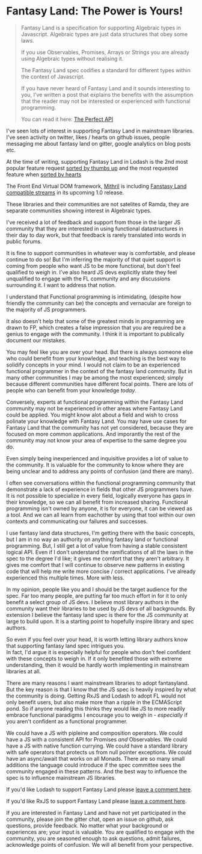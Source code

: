 Fantasy Land: The Power is Yours!
=================================

> Fantasy Land is a specification for supporting Algebraic types in Javascript.  Algebraic types are just data structures that obey some laws.  
>
> If you use Observables, Promises, Arrays or Strings you are already using Algebraic types without realising it.
>
> The Fantasy Land spec codifies a standard for different types within the context of Javascript.  
> 
> If you have never heard of Fantasy Land and it sounds interesting to you, I've written a post that explains the benefits with the assumption that the reader may not be interested or experienced with functional programming.
>
>You can read it here: [The Perfect API](https://james-forbes.com/?/posts/the-perfect-api)

I've seen lots of interest in supporting Fantasy Land in mainstream libraries.  I've seen activity on twitter, likes / hearts on github issues, people messaging me about fantasy land on gitter, google analytics on blog posts etc.

At the time of writing, supporting Fantasy Land in Lodash is the 2nd most popular feature request [sorted by thumbs up](https://github.com/lodash/lodash/issues?q=is%3Aissue+is%3Aclosed+sort%3Areactions-%2B1-desc) and the most requested feature when [sorted by hearts](https://github.com/lodash/lodash/issues?q=is%3Aissue+is%3Aclosed+sort%3Areactions-heart-desc)

The Front End Virtual DOM framework, [Mithril](http://mithril.js.org/) is including [Fanstasy Land compatible streams](https://github.com/lhorie/mithril.js/blob/rewrite/docs/prop.md) in its upcoming 1.0 release.

These libraries and their communities are not satelites of Ramda, they are separate communities showing interest in Algebraic types.

I've received a lot of feedback and support from those in the larger JS community 
that they are interested in using functional datastructures in their day to day work, but that feedback
is rarely translated into words in public forums.

It is fine to support communities in whatever way is comfortable, and please continue to do so!
But I'm inferring the majority of that quiet support is coming from people who want JS 
to be more functional, but don't feel qualified to weigh in.  I've also heard JS devs explicitly state they feel unqualified to engage with the FL community and any discussions surrounding it.  I want to address that notion.

I understand that Functional programming is intimidating, (despite how friendly the community can be) 
the concepts and vernacular are foreign to the majority of JS programmers.

It also doesn't help that some of the greatest minds in programming are drawn to FP, which creates a false impression that you are required be a genius to engage with the community.  I think it is important to publically document our mistakes.

You may feel like you are over your head.  But there is always someone else who could benefit from your knowledge, and teaching is the best way to solidify concepts in your mind.  I would not claim to be an experienced functional programmer in the context of the fantasy land community.  But in many other communities I may be among the most experienced; simply because different communities have different focal points.  There are lots of people who can benefit from your knowledge *today*.

Conversely, experts at functional programming within the Fantasy Land community may not be experienced in other areas where Fantasy Land could be applied.  You might know alot about a field and wish to cross polinate your knowledge with Fantasy Land.  You may have use cases for Fantasy Land that the community has not yet considered, because they are focused on more common applications.  And imporantly the rest of the community may not know your area of expertise to the same degree you do.  

Even simply being inexperienced and inquisitive provides a lot of value to the community.  It is valuable for the community to know where they are being unclear and to address any points of confusion (and there are many).  

I often see conversations within the functional programming community that demonstrate a lack of experience in fields that other JS programmers have.  It is not possible to specialize in every field, logically everyone has gaps in their knowledge, so we can all benefit from increased sharing.  Functional programming isn't owned by anyone, it is for everyone, it can be viewed as a tool.  And we can all learn from eachother by using that tool within our own contexts and communicating our failures and successes.

I use fantasy land data structures, I'm getting there with the basic concepts, but I am in no way an authority on anything fantasy land or functional programming.  But, I still get a lot of value from having a stable consistent logical API.  Even if I don't understand the ramifications of all the laws in the spec to the degree I'd like; it gives me comfort that they aren't arbitrary.  It gives me comfort that I will continue to observe new patterns in existing code that will help me write more concise / correct applications.  I've already experienced this multiple times.  More with less.

In my opinion, people like you and I should be the target audience for the spec.  Far too many people, are putting far too much effort in for it to only benefit a select group of JS devs.  I believe most library authors in the community want their libraries to be used by JS devs of all backgrounds.  By extension I believe the fantasy land spec is there for the JS community at large to build upon.  It is a starting point to hopefully inspire library and spec authors.

So even if you feel over your head, it is worth letting library authors know that supporting fantasy land spec intrigues you.  
In fact, I'd argue it is especially helpful for people who don't feel confident with these concepts to weigh in.
If it only benefited those with extreme understanding, then it would be hardly worth implementing in mainstream libraries at all.

There are many reasons I want mainstream libraries to adopt fantasyland.  But the key reason is that I know that the JS spec is heavily inspired by what the community is doing.  Getting RxJS and Lodash to adopt FL would not only benefit users, but also make more than a ripple in the ECMAScript pond.  So if anyone reading this thinks they would like JS to more readily embrace functional paradigms I encourage you to weigh in - *especially* if you aren't confident as a functional programmer.

We could have a JS with pipleine and composition operators.  We could have a JS with a consistent API for Promises *and* Observables. We could have a JS with native function currying.  We could have a standard library with safe operators that protects us from null pointer exceptions.  We could have an async/await that works on all Monads.  There are so many small additions the language could introduce if the spec committee sees the community engaged in these patterns.  And the best way to influence the spec is to influence mainstream JS libraries.

If you'd like Lodash to support Fantasy Land please [leave a comment here](https://github.com/lodash/lodash/issues/2406).

If you'd like RxJS to support Fantasy Land please [leave a comment here](https://github.com/ReactiveX/RxJS/issues/34).

If you are interested in Fantasy Land and have not yet participated in the community, please join the gitter chat, open an issue on github, ask questions, provide feedback.  No matter what your background or experiences are; your input is valuable.  You are qualified to engage with the community, you are seasoned enough to ask questions, admit failures, acknowledge points of confusion.  We will all benefit from your perspective.


